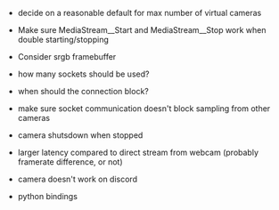 - decide on a reasonable default for max number of virtual cameras
- Make sure MediaStream__Start and MediaStream__Stop work when double starting/stopping
- Consider srgb framebuffer

- how many sockets should be used?
- when should the connection block?
- make sure socket communication doesn't block sampling from other cameras

- camera shutsdown when stopped
- larger latency compared to direct stream from webcam (probably framerate difference, or not)
- camera doesn't work on discord
- python bindings
